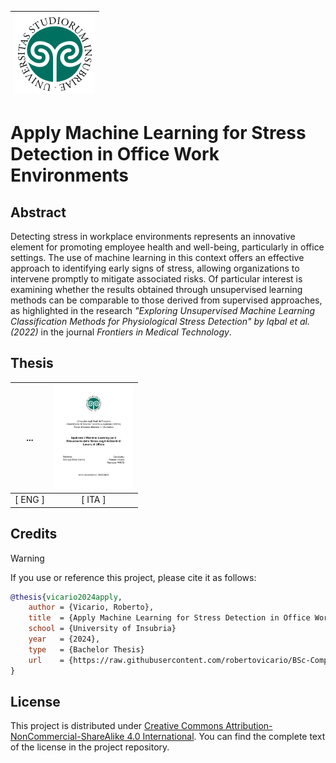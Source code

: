 | <img src="docs/uninsubria.svg" width="128"> |
| - |

# Apply Machine Learning for Stress Detection in Office Work Environments

## Abstract

Detecting stress in workplace environments represents an innovative element for promoting employee health and well-being, particularly in office settings. The use of machine learning in this context offers an effective approach to identifying early signs of stress, allowing organizations to intervene promptly to mitigate associated risks. Of particular interest is examining whether the results obtained through unsupervised learning methods can be comparable to those derived from supervised approaches, as highlighted in the research _"Exploring Unsupervised Machine Learning Classification Methods for Physiological Stress Detection" by Iqbal et al. (2022)_ in the journal _Frontiers in Medical Technology_.

## Thesis

| ... | <a href="https://raw.githubusercontent.com/robertovicario/BSc-Computer-Science-Thesis/main/Applicare_il_Machine_Learning_per_il_Rilevamento_dello_Stress_negli_Ambienti_di_Lavoro_di_Ufficio.pdf" download><img src="https://raw.githubusercontent.com/robertovicario/BSc-Computer-Science-Thesis/main/img/thesis.png" alt="thesis.png" width="128"/></a> |
| :--: | :--: |
| [ ENG ] | [ ITA ] |

## Credits

> [!WARNING]
>
> If you use or reference this project, please cite it as follows:
>
> ```bib
> @thesis{vicario2024apply,
>     author = {Vicario, Roberto},
>     title  = {Apply Machine Learning for Stress Detection in Office Work Environments},
>     school = {University of Insubria}
>     year   = {2024},
>     type   = {Bachelor Thesis}
>     url    = {https://raw.githubusercontent.com/robertovicario/BSc-Computer-Science-Thesis/main/Applicare_il_Machine_Learning_per_il_Rilevamento_dello_Stress_negli_Ambienti_di_Lavoro_di_Ufficio.pdf}
> }
> ```

## License

This project is distributed under [Creative Commons Attribution-NonCommercial-ShareAlike 4.0 International](https://creativecommons.org/licenses/by-nc-sa/4.0). You can find the complete text of the license in the project repository.
